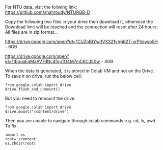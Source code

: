 For NTU data, visit the follwing link:
https://github.com/shahroudy/NTURGB-D

Copy the follwoing two files in your drive then download it, otherwise the Download limit will be reached and the connection will reset after 24 hours:
All files are in zip format...

https://drive.google.com/open?id=1CUZnBtYwifVXS21yVg62T-vrPVayso5H - 6GB

https://drive.google.com/open?id=1tEbuaEqMxAV7dNc4fqu1O4M7mC6CJ50w - 4GB



When the data is generated, it is stored in Colab VM and not on the Drive. To save it on drive, run the below cell:
```
from google.colab import drive
drive.flush_and_unmount()
```
But you need to remount the drive:
```
from google.colab import drive
drive.mount('/content/drive')
```
Then you are unable to navigate through colab commands e.g. cd, ls, pwd. To fix:
```
import os
root='/content'
os.chdir(root)
```
